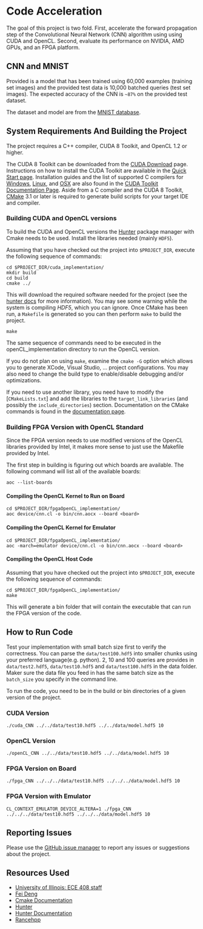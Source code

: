 # Code Acceleration

The goal of this project is two fold. First, accelerate the forward propagation step of the Convolutional Neural Network (CNN) algorithm using using CUDA and OpenCL. Second, evaluate its performance on NVIDIA, AMD GPUs, and an FPGA platform.

## CNN and MNIST

Provided is a model that has been trained using 60,000 examples (training set images) and the provided test data is 10,000 batched queries (test set images). The expected accuracy of the CNN is `~87%` on the provided test dataset.

The dataset and model are from the [MNIST database](http://yann.lecun.com/exdb/mnist/).

## System Requirements And Building the Project

The project requires a C++ compiler, CUDA 8 Toolkit, and OpenCL 1.2 or higher. 

The CUDA 8 Toolkit can be downloaded from the [CUDA Download](https://developer.nvidia.com/cuda-downloads) page. Instructions on how to install the CUDA Toolkit are available in the [Quick Start page](http://docs.nvidia.com/cuda/cuda-quick-start-guide/index.html). Installation guides and the list of supported C compilers for [Windows](http://docs.nvidia.com/cuda/cuda-installation-guide-microsoft-windows/index.html), [Linux](http://docs.nvidia.com/cuda/cuda-installation-guide-linux/index.html), and [OSX](http://docs.nvidia.com/cuda/cuda-installation-guide-mac-os-x/index.html) are also found in the [CUDA Toolkit Documentation Page](http://docs.nvidia.com/cuda/index.html).
Aside from a C compiler and the CUDA 8 Toolkit, [CMake](https://cmake.org/) 3.1 or later is required to generate build scripts for your target IDE and compiler.

### Building CUDA and OpenCL versions

To build the CUDA and OpenCL versions the [Hunter] package manager with Cmake needs to be used. Install the libraries needed (mainly `HDF5`).

Assuming that you have checked out the project into `$PROJECT_DIR`, execute the following sequence of commands:

```{.sh}
cd $PROJECT_DIR/cuda_implementation/
mkdir build
cd build
cmake ../
```

This will download the required software needed for the project (see the [hunter docs][hunterdoc] for more information). You may see some warning while the system is compiling _HDF5_, which you can ignore. Once CMake has been run, a `Makefile` is generated so you can then perform `make` to build the project.

```{.sh}
make
```

The same sequence of commands need to be executed in the openCL_implementation directory to run the OpenCL version.

If you do not plan on using `make`, examine the `cmake -G` option which allows you to generate XCode, Visual Studio, ... project configurations. You may also need to change the build type to enable/disable debugging and/or optimizations.

If you need to use another library, you need have to modify the [`CMakeLists.txt`] and add the libraries to the `target_link_libraries` (and possibly the `include_directories`) section. Documentation on the CMake commands is found in the [documentation page][cmakedoc].

### Building FPGA Version with OpenCL Standard
Since the FPGA version needs to use modified versions of the OpenCL libraries provided by Intel, it makes more sense to just use the Makefile provided by Intel.

The first step in building is figuring out which boards are available. The following command will list all of the available boards:
```{.sh}
aoc --list-boards
```

#### Compiling the OpenCL Kernel to Run on Board
```{.sh}
cd $PROJECT_DIR/fpgaOpenCL_implementation/
aoc device/cnn.cl -o bin/cnn.aocx --board <board>
```

#### Compiling the OpenCL Kernel for Emulator
```{.sh}
cd $PROJECT_DIR/fpgaOpenCL_implementation/
aoc -march=emulator device/cnn.cl -o bin/cnn.aocx --board <board>
```

#### Compiling the OpenCL Host Code
Assuming that you have checked out the project into `$PROJECT_DIR`, execute the following sequence of commands:
```{.sh}
cd $PROJECT_DIR/fpgaOpenCL_implementation/
make
```

This will generate a bin folder that will contain the executable that can run the FPGA version of the code.

## How to Run Code

Test your implementation with small batch size first to verify the correctness. You can parse the `data/test100.hdf5` into smaller chunks using your preferred language(e.g. python). 2, 10 and 100 queries are provides in `data/test2.hdf5`, `data/test10.hdf5` and `data/test100.hdf5` in the data folder. Maker sure the data file you feed in has the same batch size as the `batch_size` you specify in the command line.

To run the code, you need to be in the build or bin directories of a given version of the project.

### CUDA Version
```{.sh}
./cuda_CNN ../../data/test10.hdf5 ../../data/model.hdf5 10
```
### OpenCL Version
```{.sh}
./openCL_CNN ../../data/test10.hdf5 ../../data/model.hdf5 10
```

### FPGA Version on Board
```{.sh}
./fpga_CNN ../../../data/test10.hdf5 ../../../data/model.hdf5 10
```

### FPGA Version with Emulator
```{.sh}
CL_CONTEXT_EMULATOR_DEVICE_ALTERA=1 ./fpga_CNN ../../../data/test10.hdf5 ../../../data/model.hdf5 10
```

## Reporting Issues

Please use the [GitHub issue manager] to report any issues or suggestions about the project.

## Resources Used
- [University of Illinois: ECE 408 staff][ece408]
- [Fei Deng][Fei Deng]
- [Cmake Documentation][cmakedoc]
- [Hunter][hunter]
- [Hunter Documentation][hunterdoc]
- [Rancehpp][rangehpp]


[github issue manager]: https://github.com/Atrifex/Code-Acceleration/issues

[ece408]: https://github.com/webgpu/ece408project/

[Fei Deng]: https://gitlab.engr.illinois.edu/feideng2/ece408_project_public

[cmakedoc]: https://cmake.org/cmake/help/latest/

[hunterdoc]: https://docs.hunter.sh/en/latest/

[rangehpp]: https://github.com/harrism/cpp11-range

[hunter]: https://github.com/ruslo/hunter

